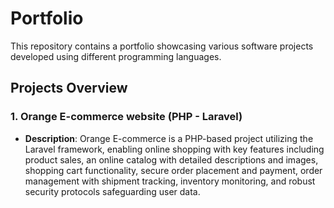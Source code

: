 # Portfolio
This repository contains a portfolio showcasing various software projects developed using different programming languages.

## Projects Overview
### 1. Orange E-commerce website (PHP - Laravel)
- **Description**: Orange E-commerce is a PHP-based project utilizing the Laravel framework, enabling online shopping with key features including product sales, an online catalog with detailed descriptions and images, shopping cart functionality, secure order placement and payment, order management with shipment tracking, inventory monitoring, and robust security protocols safeguarding user data.
